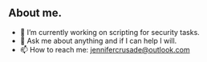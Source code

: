 ## About me.


- 🔭 I’m currently working on scripting for security tasks.
- 💬 Ask me about anything and if I can help I will.
- 📫 How to reach me: jennifercrusade@outlook.com


